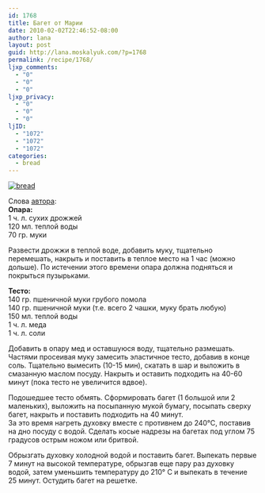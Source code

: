 ```yaml
---
id: 1768
title: Багет от Марии
date: 2010-02-02T22:46:52-08:00
author: lana
layout: post
guid: http://lana.moskalyuk.com/?p=1768
permalink: /recipe/1768/
ljxp_comments:
  - "0"
  - "0"
  - "0"
ljxp_privacy:
  - "0"
  - "0"
  - "0"
ljID:
  - "1072"
  - "1072"
  - "1072"
categories:
  - bread
---
```

<a class="flickr-image alignnone" title="bread" href="http://www.flickr.com/photos/67405678@N00/4307823257/" target="_blank"><img src="http://farm5.static.flickr.com/4015/4307823257_990208d21a.jpg" alt="bread" /></a>

Слова [автора](http://pie-maria.livejournal.com/6684.html#cutid1):  
**Опара:**  
1 ч. л. сухих дрожжей  
120 мл. теплой воды  
70 гр. муки

Развести дрожжи в теплой воде, добавить муку, тщательно перемешать, накрыть и поставить в теплое место на 1 час (можно дольше). По истечении этого времени опара должна подняться и покрыться пузырьками.

**Тесто:**  
140 гр. пшеничной муки грубого помола  
140 гр. пшеничной муки (т.е. всего 2 чашки, муку брать любую)  
150 мл. теплой воды  
1 ч. л. меда  
1 ч. л. соли

Добавить в опару мед и oставшуюся воду, тщательно размешать. Частями просеивая муку замесить эластичное тесто, добавив в конце соль. Тщательно вымесить (10-15 мин), скатать в шар и выложить в смазанную маслом посуду. Накрыть и оставить подходить на 40-60 минут (пока тесто не увеличится вдвое).

Подошедшее тесто обмять. Сформировать багет (1 большой или 2 маленьких), выложить на посыпанную мукой бумагу, посыпать сверху багет, накрыть и поставить подходить на 40 минут.  
За это время нагреть духовку вместе с противнем до 240°С, поставив на дно посуду с водой. Сделать косые надрезы на багетах под углом 75 градусов острым ножом или бритвой.

Обрызгать духовку холодной водой и поставить багет. Выпекать первые 7 минут на высокой температуре, обрызгав еще пару раз духовку водой, затем уменьшить температуру до 210° С и выпекать в течениe 25 минут. Остудить багет на решетке.